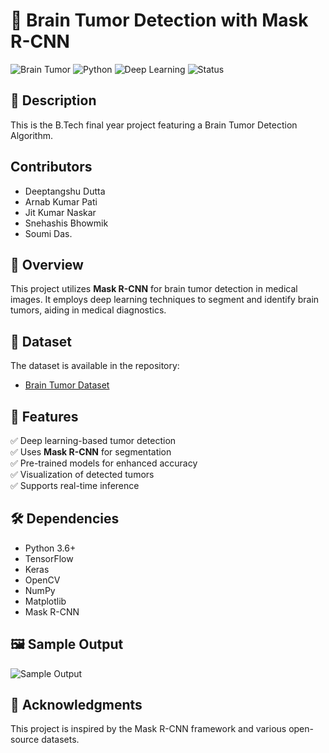 # 🧠 Brain Tumor Detection with Mask R-CNN
![Brain Tumor](https://img.shields.io/badge/Brain%20Tumor-Detection-blue) ![Python](https://img.shields.io/badge/Python-3.6%2B-blue) ![Deep Learning](https://img.shields.io/badge/Deep%20Learning-TensorFlow-red) ![Status](https://img.shields.io/badge/Status-Complete-brightgreen)

## 📝 Description
This is the B.Tech final year project featuring a Brain Tumor Detection Algorithm. 

## Contributors
 - Deeptangshu Dutta
 - Arnab Kumar Pati
 - Jit Kumar Naskar
 - Snehashis Bhowmik
 - Soumi Das.

## 📌 Overview
This project utilizes **Mask R-CNN** for brain tumor detection in medical images. It employs deep learning techniques to segment and identify brain tumors, aiding in medical diagnostics.

## 📂 Dataset
The dataset is available in the repository:
- [Brain Tumor Dataset](https://github.com/deeptangshu29/brain-tumor-detection)

## 🚀 Features
✅ Deep learning-based tumor detection <br/>
✅ Uses **Mask R-CNN** for segmentation <br/>
✅ Pre-trained models for enhanced accuracy <br/>
✅ Visualization of detected tumors <br/>
✅ Supports real-time inference <br/>


## 🛠 Dependencies
- Python 3.6+
- TensorFlow
- Keras
- OpenCV
- NumPy
- Matplotlib
- Mask R-CNN


## 🖼 Sample Output
![Sample Output](https://github.com/deeptangshu29/brain-tumor-detection/blob/main/sample_output.png)

## 📌 Acknowledgments
This project is inspired by the Mask R-CNN framework and various open-source datasets.

